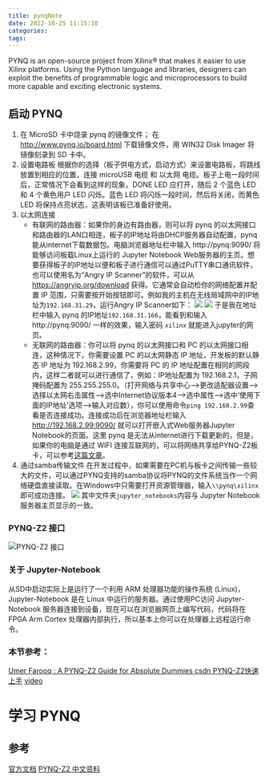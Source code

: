 ```yaml
---
title: pynqNote
date: 2022-10-25 11:15:10
categories:
tags:
---
```


PYNQ is an open-source project from Xilinx® that makes it easier to use Xilinx platforms.
Using the Python language and libraries, designers can exploit the benefits of programmable logic and microprocessors to build more capable and exciting electronic systems.

<!--more-->

## 启动 PYNQ
1. 在 MicroSD 卡中烧录 pynq 的镜像文件；
    在 http://www.pynq.io/board.html 下载镜像文件，用 WIN32 Disk Imager 将镜像刻录到 SD 卡中。
2. 设置电路板
    根据你的选择（板子供电方式，启动方式）来设置电路板，将跳线放置到相应的位置，连接 microUSB 电缆 和 以太网 电缆。板子上电一段时间后，正常情况下会看到这样的现象，DONE LED 应打开，随后 2 个蓝色 LED 和 4 个黄色用户 LED 闪烁。蓝色 LED 将闪烁一段时间，然后将关闭，而黄色 LED 将保持点亮状态，这表明该板已准备好使用。
3. 以太网连接
    - 有联网的路由器：如果你的身边有路由器，则可以将 pynq 的以太网接口和路由器的LAN口相连，板子的IP地址将由DHCP服务器自动配置，pynq能从internet下载数据包。电脑浏览器地址栏中输入 http://pynq:9090/ 将能够访问板载Linux上运行的 Jupyter Notebook Web服务器的主页。想要获得板子的IP地址以便和板子进行通信可以通过PuTTY串口通讯软件，也可以使用名为“Angry IP Scanner”的软件，可以从 https://angryip.org/download 获得。它通常会自动检你的网络配置并配置 IP 范围，只需要按开始按钮即可。例如我的主机在无线局域网中的IP地址为`192.168.31.29`，运行Angry IP Scanner如下：
    ![](https://i.postimg.cc/1t92ZjMm/5.jpg)
    ![](https://i.postimg.cc/7Z0WJkWP/dfs.jpg)
    于是我在地址栏中输入 pynq 的IP地址`192.168.31.166`，能看到和输入 http://pynq:9090/ 一样的效果，输入密码 `xilinx` 就能进入jupyter的网页。
    - 无联网的路由器：你可以将 pynq 的以太网接口和 PC 的以太网接口相连，这种情况下，你需要设置 PC 的以太网静态 IP 地址，开发板的默认静态 IP 地址为 192.168.2.99，你需要将 PC 的 IP 地址配置在相同的网段内，这样二者就可以进行通信了，例如：IP地址配置为 192.168.2.1，子网掩码配置为 255.255.255.0。（打开网络与共享中心–>更改适配器设置–>选择以太网右击属性–>选中Internet协议版本4–>选中属性–>选中‘使用下面的IP地址’选项–>输入对应数），你可以使用命令`ping 192.168.2.99`查看是否连接成功。连接成功后在浏览器地址栏输入 http://192.168.2.99:9090/ 就可以打开嵌入式Web服务器Jupyter Notebook的页面。这里 pynq 是无法从internet进行下载更新的，但是，如果你的电脑是通过 WIFI 连接互联网的，可以将网络共享给PYNQ-Z2板卡，可以参考[这篇文章](https://blog.csdn.net/qq_43588553/article/details/113699594)。
4. 通过samba传输文件
    在开发过程中，如果需要在PC机与板卡之间传输一些较大的文件，可以通过PYNQ支持的samba协议将PYNQ的文件系统当作一个网络硬盘直接读取。在Windows中只需要打开资源管理器，输入`\\pynq\xilinx`即可成功连接。
    ![](https://i.postimg.cc/MTHF3jdt/3.jpg)
    其中文件夹`jupyter_notebooks`内容与 Jupyter Notebook 服务器主页显示的一致。

### PYNQ-Z2 接口
![PYNQ-Z2 接口](https://miro.medium.com/max/720/1*UTsIblZqCsQd8BENvYPNDw.png)

### 关于 Jupyter-Notebook 
从SD中启动实际上是运行了一个利用 ARM 处理器功能的操作系统 (Linux)，Jupyter-Notebook 是在 Linux 中运行的服务器。通过使用PC访问 Jupyter-Notebook 服务器连接到设备，现在可以在浏览器网页上编写代码，代码将在 FPGA Arm Cortex 处理器内部执行，所以基本上你可以在处理器上远程运行命令。

### 本节参考：
[Umer Farooq : A PYNQ-Z2 Guide for Absolute Dummies ](https://blog.umer-farooq.com/a-pynq-z2-guide-for-absolute-dummies-part-i-fun-with-leds-and-switches-47dd76abf9a9)
[csdn PYNQ-Z2快速上手](https://blog.csdn.net/qq_34341423/article/details/102507665)
[video ](https://www.youtube.com/watch?v=RiFbRf6gaK4&t=6s)

# 学习 PYNQ












## 参考
[官方文档](https://pynq.readthedocs.io/en/latest/)
[PYNQ-Z2 中文资料](https://pynqdocs.gitbook.io/pynq-tutorial/pynq-zhong-wen-zi-liao)